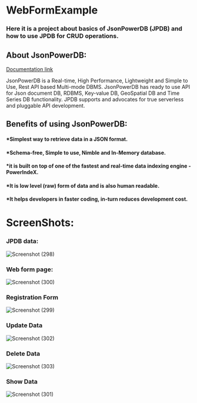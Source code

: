 # WebFormExample
### Here it is a project about basics of JsonPowerDB (JPDB) and how to use JPDB for CRUD operations.
## About JsonPowerDB:
[Documentation link](http://login2explore.com/jpdb/docs.html)

JsonPowerDB is a Real-time, High Performance, Lightweight and Simple to Use, Rest API based 
Multi-mode DBMS. JsonPowerDB has ready to use API for Json document DB, RDBMS, Key-value DB,
GeoSpatial DB and Time Series DB functionality. JPDB supports and advocates for true serverless and pluggable API development.

## Benefits of using JsonPowerDB:
#### *Simplest way to retrieve data in a JSON format.
#### *Schema-free, Simple to use, Nimble and In-Memory database.
#### *it is built on top of one of the fastest and real-time data indexing engine - PowerIndeX.
#### *It is low level (raw) form of data and is also human readable.
#### *It helps developers in faster coding, in-turn reduces development cost.

# ScreenShots:
### JPDB data:
![Screenshot (298)](https://user-images.githubusercontent.com/100947908/164055423-b89688c9-56f0-4971-a02c-6ffd839ce95f.png)
### Web form page:
![Screenshot (300)](https://user-images.githubusercontent.com/100947908/164055523-6815c174-986b-4688-aa5c-9667c8d798f7.png)
### Registration Form
![Screenshot (299)](https://user-images.githubusercontent.com/100947908/164055465-ebc69654-8565-4055-a51f-2462ef53992c.png)
### Update Data
![Screenshot (302)](https://user-images.githubusercontent.com/100947908/164055938-d8b503c9-8a46-4b75-b916-ed034c2b527c.png)
### Delete Data
![Screenshot (303)](https://user-images.githubusercontent.com/100947908/164056067-66ed32dc-7188-4e00-a7d0-b7effffe0e8e.png)
### Show Data
![Screenshot (301)](https://user-images.githubusercontent.com/100947908/164056344-bf00a4e8-c468-411e-97cd-9190f58354b9.png)

